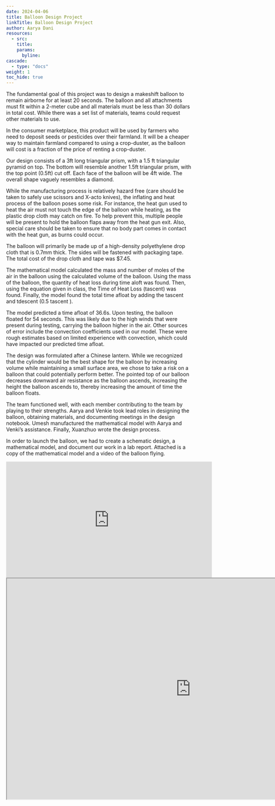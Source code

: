 ```yaml
---
date: 2024-04-06
title: Balloon Design Project
linkTitle: Balloon Design Project
author: Aarya Dani 
resources:
  - src: 
    title: 
    params:
      byline: 
cascade:
  - type: "docs"
weight: 1
toc_hide: true
---
```


The fundamental goal of this project was to design a makeshift balloon to remain airborne for at least 20 seconds. The balloon and all attachments must fit within a 2-meter cube and all materials must be less than 30 dollars in total cost. While there was a set list of materials, teams could request other materials to use.  

In the consumer marketplace, this product will be used by farmers who need to deposit seeds or pesticides over their farmland. It will be a cheaper way to maintain farmland compared to using a crop-duster, as the balloon will cost is a fraction of the price of renting a crop-duster.  

Our design consists of a 3ft long triangular prism, with a 1.5 ft triangular pyramid on top. The bottom will resemble another 1.5ft triangular prism, with the top point (0.5ft) cut off. Each face of the balloon will be 4ft wide. The overall shape vaguely resembles a diamond. 

While the manufacturing process is relatively hazard free (care should be taken to safely use scissors and X-acto knives), the inflating and heat process of the balloon poses some risk. For instance, the heat gun used to heat the air must not touch the edge of the balloon while heating, as the plastic drop cloth may catch on fire. To help prevent this, multiple people will be present to hold the balloon flaps away from the heat gun exit. Also, special care should be taken to ensure that no body part comes in contact with the heat gun, as burns could occur.  

The balloon will primarily be made up of a high-density polyethylene drop cloth that is 0.7mm thick. The sides will be fastened with packaging tape. The total cost of the drop cloth and tape was $7.45.  

The mathematical model calculated the mass and number of moles of the air in the balloon using the calculated volume of the balloon. Using the mass of the balloon, the quantity of heat loss during time aloft was found. Then, using the equation given in class, the Time of Heat Loss (tascent) was found. Finally, the model found the total time afloat by adding the tascent and tdescent (0.5 tascent ).  

The model predicted a time afloat of 36.6s. Upon testing, the balloon floated for 54 seconds. This was likely due to the high winds that were present during testing, carrying the balloon higher in the air. Other sources of error include the convection coefficients used in our model. These were rough estimates based on limited experience with convection, which could have impacted our predicted time afloat.  

The design was formulated after a Chinese lantern. While we recognized that the cylinder would be the best shape for the balloon by increasing volume while maintaining a small surface area, we chose to take a risk on a balloon that could potentially perform better. The pointed top of our balloon decreases downward air resistance as the balloon ascends, increasing the height the balloon ascends to, thereby increasing the amount of time the balloon floats.  

The team functioned well, with each member contributing to the team by playing to their strengths. Aarya and Venkie took lead roles in designing the balloon, obtaining materials, and documenting meetings in the design notebook. Umesh manufactured the mathematical model with Aarya and Venki’s assistance. Finally, Xuanzhuo wrote the design process. 

In order to launch the balloon, we had to create a schematic design, a mathematical model, and document our work in a lab report. Attached is a copy of the mathematical model and a video of the balloon flying.

<iframe width="560" height="315" src="https://www.youtube.com/embed/1oE-CG6YqRQ?si=4U2zqRJ0bw1srKS9" title="YouTube video player" frameborder="0" allow="accelerometer; autoplay; clipboard-write; encrypted-media; gyroscope; picture-in-picture; web-share" referrerpolicy="strict-origin-when-cross-origin" allowfullscreen></iframe>

<iframe 
    src="https://docs.google.com/spreadsheets/d/e/2PACX-1vSJGrh7HjwDholzsaHyfsvPEySkQkx9o3v-eKnKtIy1jq3o5TdvgQHzsSJJKlcu4-ObZ8yzI49a5X2M/pubhtml?gid=0&amp;single=true&amp;widget=true&amp;headers=false" 
    width="1000" 
    height="600">
</iframe>
